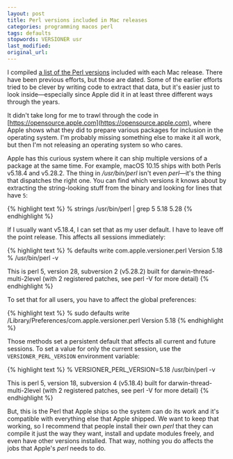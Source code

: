 ```yaml
---
layout: post
title: Perl versions included in Mac releases
categories: programming macos perl
tags: defaults
stopwords: VERSIONER usr
last_modified:
original_url:
---
```


I compiled [a list of the Perl versions](https://github.com/briandfoy/mac-perl-versions) included with each Mac release. There have been previous efforts, but those are dated. Some of the earlier efforts tried to be clever by writing code to extract that data, but it's easier just to look inside—especially since Apple did it in at least three different ways through the years.

<!--more-->

It didn't take long for me to trawl through the code in [https://opensource.apple.com](https://opensource.apple.com), where Apple shows what they did to prepare various packages for inclusion in the operating system. I'm probably missing something else to make it all work, but then I'm not releasing an operating system so who cares.

Apple has this curious system where it can ship multiple versions of a package at the same time. For example, macOS 10.15 ships with both Perls v5.18.4 and v5.28.2. The thing in */usr/bin/perl* isn't even *perl*—it's the thing that dispatches the right one. You can find which versions it knows about by extracting the string-looking stuff from the binary and looking for lines that have `5`:

{% highlight text %}
% strings /usr/bin/perl | grep 5
5.18
5.28
{% endhighlight %}

If I usually want v5.18.4, I can set that as my user default. I have to leave off the point release. This affects all sessions immediately:

{% highlight text %}
% defaults write com.apple.versioner.perl Version 5.18
% /usr/bin/perl -v

This is perl 5, version 28, subversion 2 (v5.28.2) built for darwin-thread-multi-2level
(with 2 registered patches, see perl -V for more detail)
{% endhighlight %}

To set that for all users, you have to affect the global preferences:

{% highlight text %}
% sudo defaults write /Library/Preferences/com.apple.versioner.perl Version 5.18
{% endhighlight %}

Those methods set a persistent default that affects all current and future sessions. To set a value for only the current session, use the `VERSIONER_PERL_VERSION` environment variable:

{% highlight text %}
% VERSIONER_PERL_VERSION=5.18 /usr/bin/perl -v

This is perl 5, version 18, subversion 4 (v5.18.4) built for darwin-thread-multi-2level
(with 2 registered patches, see perl -V for more detail)
{% endhighlight %}

But, this is the Perl that Apple ships so the system can do its work and it's compatible with everything else that Apple shipped. We want to keep that working, so I recommend that people install their own *perl* that they can compile it just the way they want, install and update modules freely, and even have other versions installed. That way, nothing you do affects the jobs that Apple's *perl* needs to do.
